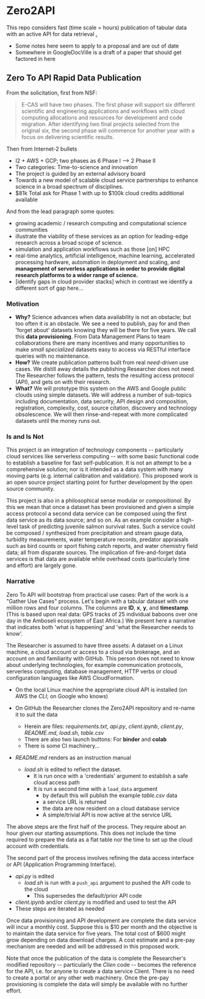 # Zero2API

This repo considers fast (time scale = hours) publication of tabular data with an active API for data retrieval
[.](https://github.com/robfatland/ops)


- Some notes here seem to apply to a proposal and are out of date
- Somewhere in GoogleDocVille is a draft of a paper that should get factored in here


## Zero To API Rapid Data Publication

From the solicitation, first from NSF: 

> E-CAS will have two phases. The first phase will support six different scientific and engineering applications and workflows with cloud computing allocations and resources for development and code migration. After identifying two final projects selected from the original six, the second phase will commence for another year with a focus on delivering scientific results.


Then from Internet-2 bullets

* I2 + AWS + GCP; two phases as 6 Phase I --> 2 Phase II
* Two categories: Time-to-science and innovation 
* The project is guided by an external advisory board 
* Towards a new model of scalable cloud service partnerships to enhance science in a broad spectrum of disciplines. 
* $81k Total ask for Phase 1 with up to $100k cloud credits additional available


And from the lead paragraph some quotes: 


* growing academic / research computing and computational science communities
* illustrate the viability of these services as an option for leading-edge research across a broad scope of science. 
* simulation and application workflows such as those [on] HPC
* real-time analytics, artificial intelligence, machine learning, accelerated processing hardware, automation in deployment and scaling, and **management of serverless applications in order to provide digital research platforms to a wider range of science.** 
* [identify gaps in cloud provider stacks] which in contrast we identify a different sort of gap here...




### Motivation


* **Why?** Science advances when data availability is not an obstacle; but too often it *is* an obstacle. We see a need to publish, pay for and then 'forget about' datasets knowing they will be there for five years. We call this **data provisioning**. From Data Management Plans to team collaborations there are many incentives and many opportunities to make *small* *specialized* datasets easy to access via RESTful interface queries with no maintenance. 
* **How?** We create publication patterns built from real *need-driven* use cases. We distill away details the publishing Researcher does not need. The Researcher follows the pattern, tests the resulting access protocol (API), and gets on with their research. 
* **What?** We will prototype this system on the AWS and Google public clouds using simple datasets. We will address a number of sub-topics including documentation, data security, API design and composition, registration, complexity, cost, source citation, discovery and technology obsolescence. We will then rinse-and-repeat with more complicated datasets until the money runs out. 


### Is and Is Not


This project *is* an integration of technology components -- particularly cloud services like serverless computing -- with some
basic functional code to establish a baseline for fast self-publication. It is not an attempt to be a comprehensive solution; nor
is it intended as a data system with many moving parts (e.g. internal calibration and validation). This proposed work is an open source project starting point for further development by the open source community. 

This project is also in a philosophical sense modular or *compositional*.
By this we mean that once a dataset has been provisioned and given a simple access protocol a second data service 
can be composed using the first data service as its data source; and so on. As an example consider a high-level task
of predicting juvenile salmon survival rates. Such a service could be composed / synthesized from precipitation and 
stream gauge data, turbidity measurements, water temperature records, predator appraisals such as bird counts or 
sport fishing catch reports, and water chemistry field data; all from disparate sources. The implication of fire-and-forget
data services is that data are available while overhead costs (particularly time and effort) are largely gone. 


### Narrative


Zero To API will bootstrap from practical use cases: Part of the work is a "Gather Use Cases" process. Let's begin 
with a tabular dataset with one million rows and four columns. The columns are **ID**, **x**, **y**, and **timestamp**. (This
is based upon real data: GPS tracks of 25 individual baboons over one day in the Amboseli ecosystem of East Africa.) We present here a narrative that indicates both 'what is happening' and 'what the Researcher needs to know'. 


The Researcher is assumed to have three assets: A dataset on a Linux machine, a cloud account or access to a cloud via brokerage, 
and an account on and familiarity with GitHub. This person does not need to know about underlying technologies, for example
communication protocols, serverless computing, database management, HTTP verbs or cloud configuration languages like 
AWS CloudFormation. 


- On the local Linux machine the appropriate cloud API is installed (on AWS the *CLI*; on Google who knows)

- On GitHub the Researcher clones the Zero2API repository and re-name it to suit the data
  - Herein are files: *requirements.txt*, *api.py*, *client.ipynb*, *client.py*, *README.md*, *load.sh*, *table.csv*
  - There are also two launch buttons: For **binder** and **colab**
  - There is some CI machinery...

- *README.md* renders as an instruction manual
  - *load.sh* is edited to reflect the dataset. 
    - It is run once with a 'credentials' argument to establish a safe cloud access path
    - It is run a second time with a `load_data` argument
      - by default this will publish the example *table.csv* data
      - a service URL is returned
      - the data are now resident on a cloud database service
      - A simple/trivial API is now active at the service URL


  
The above steps are the first half of the process. They require about an hour given our starting assumptions. 
This does not include the time required to prepare the data as a flat table nor the time to set up the cloud 
account with credentials. 

The second part of the process involves refining the data access interface or API (Application Programming Interface). 

- *api.py* is edited 
  - *load.sh* is run with a `push_api` argument to pushed the API code to the cloud
    - This supersedes the default/prior API code
- *client.ipynb* and/or *client.py* is modified and used to test the API
- These steps are iterated as needed


Once data provisioning and API development are complete the data service will incur a monthly cost. Suppose this 
is $10 per month and the objective is to maintain the data service for five years. The total cost of $600 might
grow depending on data download charges. A cost estimate and a pre-pay mechanism are needed and will be addressed
in this proposed work. 


Note that once the publication of the data is complete the Researcher's modified repository -- particularly the 
*Clien* code -- becomes the reference for the API, i.e. for anyone to create a data service Client. There is no 
need to create a portal or any other web machinery. Once the pre-pay provisioning is complete the data will simply 
be available with no further effort.
